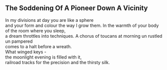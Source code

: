 The Soddening Of A Pioneer Down A Vicinity
------------------------------------------
In my divisions at day you are like a sphere  
and your form and colour the way I grow them. In the warmth of your body of the room where you sleep,  
a dream throttles into techniques. A chorus of toucans at morning un rustled un pampered  
comes to a halt before a wreath.  
What winged keys -  
the moonlight evening is filled with it,  
railroad tracks for the precision and the thirsty silk.  
